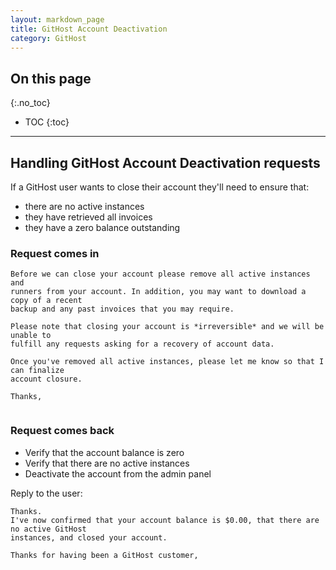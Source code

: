 ```yaml
---
layout: markdown_page
title: GitHost Account Deactivation
category: GitHost
---
```


## On this page
{:.no_toc}

- TOC
{:toc}

----

## Handling GitHost Account Deactivation requests
If a GitHost user wants to close their account they'll need to ensure that:
- there are no active instances
- they have retrieved all invoices
- they have a zero balance outstanding

### Request comes in
```
Before we can close your account please remove all active instances and 
runners from your account. In addition, you may want to download a copy of a recent
backup and any past invoices that you may require.

Please note that closing your account is *irreversible* and we will be unable to 
fulfill any requests asking for a recovery of account data.

Once you've removed all active instances, please let me know so that I can finalize
account closure.

Thanks,


```

### Request comes back
- Verify that the account balance is zero
- Verify that there are no active instances
- Deactivate the account from the admin panel

Reply to the user:
```
Thanks.
I've now confirmed that your account balance is $0.00, that there are no active GitHost
instances, and closed your account.

Thanks for having been a GitHost customer,

```


